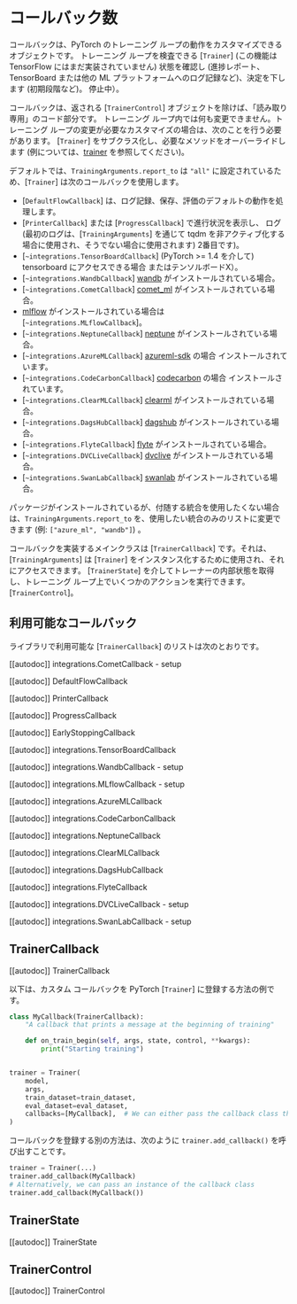 <!--Copyright 2020 The HuggingFace Team. All rights reserved.

Licensed under the Apache License, Version 2.0 (the "License"); you may not use this file except in compliance with
the License. You may obtain a copy of the License at

http://www.apache.org/licenses/LICENSE-2.0

Unless required by applicable law or agreed to in writing, software distributed under the License is distributed on
an "AS IS" BASIS, WITHOUT WARRANTIES OR CONDITIONS OF ANY KIND, either express or implied. See the License for the
specific language governing permissions and limitations under the License.

⚠️ Note that this file is in Markdown but contain specific syntax for our doc-builder (similar to MDX) that may not be
rendered properly in your Markdown viewer.

-->


# コールバック数

コールバックは、PyTorch のトレーニング ループの動作をカスタマイズできるオブジェクトです。
トレーニング ループを検査できる [`Trainer`] (この機能は TensorFlow にはまだ実装されていません)
状態を確認し (進捗レポート、TensorBoard または他の ML プラットフォームへのログ記録など)、決定を下します (初期段階など)。
停止中）。

コールバックは、返される [`TrainerControl`] オブジェクトを除けば、「読み取り専用」のコード部分です。
トレーニング ループ内では何も変更できません。トレーニング ループの変更が必要なカスタマイズの場合は、次のことを行う必要があります。
[`Trainer`] をサブクラス化し、必要なメソッドをオーバーライドします (例については、[trainer](trainer) を参照してください)。

デフォルトでは、`TrainingArguments.report_to` は `"all"` に設定されているため、[`Trainer`] は次のコールバックを使用します。

- [`DefaultFlowCallback`] は、ログ記録、保存、評価のデフォルトの動作を処理します。
- [`PrinterCallback`] または [`ProgressCallback`] で進行状況を表示し、
  ログ (最初のログは、[`TrainingArguments`] を通じて tqdm を非アクティブ化する場合に使用され、そうでない場合に使用されます)
  2番目です)。
- [`~integrations.TensorBoardCallback`] (PyTorch >= 1.4 を介して) tensorboard にアクセスできる場合
  またはテンソルボードX）。
- [`~integrations.WandbCallback`] [wandb](https://www.wandb.com/) がインストールされている場合。
- [`~integrations.CometCallback`] [comet_ml](https://www.comet.com/site/) がインストールされている場合。
- [mlflow](https://www.mlflow.org/) がインストールされている場合は [`~integrations.MLflowCallback`]。
- [`~integrations.NeptuneCallback`] [neptune](https://neptune.ai/) がインストールされている場合。
- [`~integrations.AzureMLCallback`] [azureml-sdk](https://pypi.org/project/azureml-sdk/) の場合
  インストールされています。
- [`~integrations.CodeCarbonCallback`] [codecarbon](https://pypi.org/project/codecarbon/) の場合
  インストールされています。
- [`~integrations.ClearMLCallback`] [clearml](https://github.com/allegroai/clearml) がインストールされている場合。
- [`~integrations.DagsHubCallback`] [dagshub](https://dagshub.com/) がインストールされている場合。
- [`~integrations.FlyteCallback`] [flyte](https://flyte.org/) がインストールされている場合。
- [`~integrations.DVCLiveCallback`] [dvclive](https://www.dvc.org/doc/dvclive) がインストールされている場合。
- [`~integrations.SwanLabCallback`] [swanlab](http://swanlab.cn/) がインストールされている場合。

パッケージがインストールされているが、付随する統合を使用したくない場合は、`TrainingArguments.report_to` を、使用したい統合のみのリストに変更できます (例: `["azure_ml", "wandb"]`) 。

コールバックを実装するメインクラスは [`TrainerCallback`] です。それは、
[`TrainingArguments`] は [`Trainer`] をインスタンス化するために使用され、それにアクセスできます。
[`TrainerState`] を介してトレーナーの内部状態を取得し、トレーニング ループ上でいくつかのアクションを実行できます。
[`TrainerControl`]。

## 利用可能なコールバック

ライブラリで利用可能な [`TrainerCallback`] のリストは次のとおりです。

[[autodoc]] integrations.CometCallback
    - setup

[[autodoc]] DefaultFlowCallback

[[autodoc]] PrinterCallback

[[autodoc]] ProgressCallback

[[autodoc]] EarlyStoppingCallback

[[autodoc]] integrations.TensorBoardCallback

[[autodoc]] integrations.WandbCallback
    - setup

[[autodoc]] integrations.MLflowCallback
    - setup

[[autodoc]] integrations.AzureMLCallback

[[autodoc]] integrations.CodeCarbonCallback

[[autodoc]] integrations.NeptuneCallback

[[autodoc]] integrations.ClearMLCallback

[[autodoc]] integrations.DagsHubCallback

[[autodoc]] integrations.FlyteCallback

[[autodoc]] integrations.DVCLiveCallback
    - setup

[[autodoc]] integrations.SwanLabCallback
    - setup

## TrainerCallback

[[autodoc]] TrainerCallback

以下は、カスタム コールバックを PyTorch [`Trainer`] に登録する方法の例です。

```python
class MyCallback(TrainerCallback):
    "A callback that prints a message at the beginning of training"

    def on_train_begin(self, args, state, control, **kwargs):
        print("Starting training")


trainer = Trainer(
    model,
    args,
    train_dataset=train_dataset,
    eval_dataset=eval_dataset,
    callbacks=[MyCallback],  # We can either pass the callback class this way or an instance of it (MyCallback())
)
```

コールバックを登録する別の方法は、次のように `trainer.add_callback()` を呼び出すことです。

```python
trainer = Trainer(...)
trainer.add_callback(MyCallback)
# Alternatively, we can pass an instance of the callback class
trainer.add_callback(MyCallback())
```

## TrainerState

[[autodoc]] TrainerState

## TrainerControl

[[autodoc]] TrainerControl


